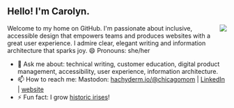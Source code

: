 ## Hello! I'm Carolyn. 

<img align='right' src="https://github-readme-stats.vercel.app/api?username=carolyn-shannon&show_icons=true&theme=react">

Welcome to my home on GitHub. I'm passionate about inclusive, accessible design that empowers teams and produces websites with a great user experience. I admire clear, elegant writing and information architecture that sparks joy. 😄 Pronouns: she/her

- 💬 Ask me about: technical writing, customer education, digital product management, accessibility, user experience, information architecture.
- 📫 How to reach me: Mastodon: [hachyderm.io/@chicagomom](https://hachyderm.io/@chicagomom) | [LinkedIn](https://www.linkedin.com/in/carolynshannon/) | [website](https://carolynshannon.com)
- ⚡ Fun fact: I grow [historic irises](https://www.historiciris.org/)!
